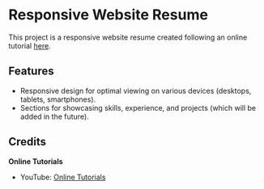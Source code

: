 # Responsive Website Resume

This project is a responsive website resume created following an online tutorial [here](https://www.youtube.com/watch?v=hnjHCmaUVPg).

## Features

- Responsive design for optimal viewing on various devices (desktops, tablets, smartphones).
- Sections for showcasing skills, experience, and projects (which will be added in the future).

## Credits

**Online Tutorials**

- YouTube: [Online Tutorials](https://www.youtube.com/@OnlineTutorialsYT)
